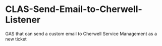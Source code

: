 # CLAS-Send-Email-to-Cherwell-Listener
GAS that can send a custom email to Cherwell Service Management as a new ticket
